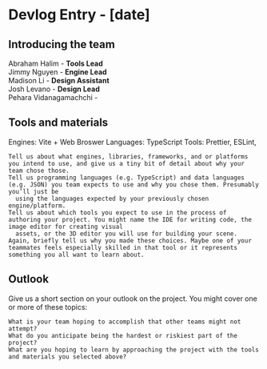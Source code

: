 # Devlog Entry - [date]
## Introducing the team
Abraham Halim - **Tools Lead**  
Jimmy Nguyen - **Engine Lead**  
Madison Li - **Design Assistant**  
Josh Levano - **Design Lead**  
Pehara Vidanagamachchi -   
## Tools and materials
Engines: Vite + Web Broswer
Languages: TypeScript
Tools: Prettier, ESLint, 


    Tell us about what engines, libraries, frameworks, and or platforms you intend to use, and give us a tiny bit of detail about why your team chose those.
    Tell us programming languages (e.g. TypeScript) and data languages (e.g. JSON) you team expects to use and why you chose them. Presumably you’ll just be 
      using the languages expected by your previously chosen engine/platform.
    Tell us about which tools you expect to use in the process of authoring your project. You might name the IDE for writing code, the image editor for creating visual 
      assets, or the 3D editor you will use for building your scene. Again, briefly tell us why you made these choices. Maybe one of your teammates feels especially skilled in that tool or it represents something you all want to learn about.

## Outlook

Give us a short section on your outlook on the project. You might cover one or more of these topics:

    What is your team hoping to accomplish that other teams might not attempt?
    What do you anticipate being the hardest or riskiest part of the project?
    What are you hoping to learn by approaching the project with the tools and materials you selected above?
